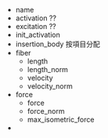- name
- activation ??
- excitation ??
- init_activation
- insertion_body
按項目分配
- fiber
	- length
	- length_norm
	- velocity
	- velocity_norm
- force
	- force
	- force_norm
	- max_isometric_force
- 